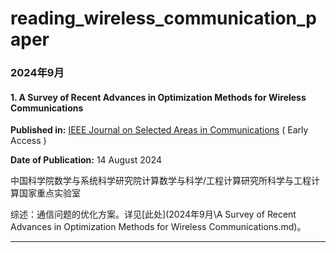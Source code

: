# reading_wireless_communication_paper

### 2024年9月

#### 1. A Survey of Recent Advances in Optimization Methods for Wireless Communications

**Published in:** [IEEE Journal on Selected Areas in Communications](https://ieeexplore.ieee.org/xpl/RecentIssue.jsp?punumber=49) ( Early Access )

**Date of Publication:** 14 August 2024

中国科学院数学与系统科学研究院计算数学与科学/工程计算研究所科学与工程计算国家重点实验室

综述：通信问题的优化方案。详见[此处](2024年9月\A Survey of Recent Advances in Optimization Methods for Wireless Communications.md)。

------

